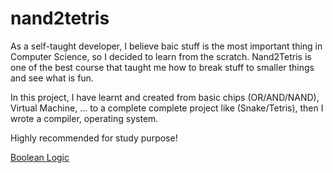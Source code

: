 # nand2tetris

As a self-taught developer, I believe baic stuff is the most important thing in Computer Science, so I decided to learn from the scratch. Nand2Tetris is one of the best 
course that taught me how to break stuff to smaller things and see what is fun. 

In this project, I have learnt and created from basic chips (OR/AND/NAND), Virtual Machine, ... to a complete complete project like (Snake/Tetris), then I wrote 
a compiler, operating system. 

Highly recommended for study purpose! 

[Boolean Logic](https://github.com/duyhuynh02/nand2tetris/tree/main/nand2tetris/projects/01)
